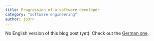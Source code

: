 ```yaml
---
title: Progression of a software developer
category: "software engineering"
author: jo3rn
---
```


No English version of this blog post (yet). Check out the [German one](/de/blog/professional-progression).
